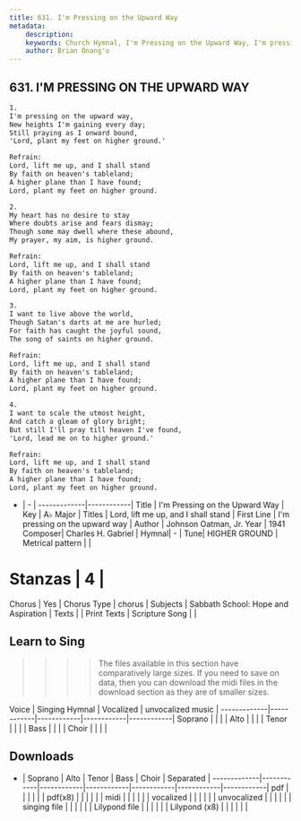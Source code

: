 ```yaml
---
title: 631. I'm Pressing on the Upward Way
metadata:
    description: 
    keywords: Church Hymnal, I'm Pressing on the Upward Way, I'm pressing on the upward way, Lord, lift me up, and I shall stand
    author: Brian Onang'o
---
```



## 631. I'M PRESSING ON THE UPWARD WAY

```txt
1.
I'm pressing on the upward way, 
New heights I'm gaining every day; 
Still praying as I onward bound, 
'Lord, plant my feet on higher ground.' 

Refrain:
Lord, lift me up, and I shall stand 
By faith on heaven's tableland; 
A higher plane than I have found; 
Lord, plant my feet on higher ground. 

2.
My heart has no desire to stay 
Where doubts arise and fears dismay; 
Though some may dwell where these abound, 
My prayer, my aim, is higher ground. 

Refrain:
Lord, lift me up, and I shall stand 
By faith on heaven's tableland; 
A higher plane than I have found; 
Lord, plant my feet on higher ground. 

3.
I want to live above the world, 
Though Satan's darts at me are hurled; 
For faith has caught the joyful sound, 
The song of saints on higher ground. 

Refrain:
Lord, lift me up, and I shall stand 
By faith on heaven's tableland; 
A higher plane than I have found; 
Lord, plant my feet on higher ground. 

4.
I want to scale the utmost height, 
And catch a gleam of glory bright; 
But still I'll pray till heaven I've found, 
'Lord, lead me on to higher ground.'

Refrain:
Lord, lift me up, and I shall stand 
By faith on heaven's tableland; 
A higher plane than I have found; 
Lord, plant my feet on higher ground. 

```

- |   -  |
-------------|------------|
Title | I'm Pressing on the Upward Way |
Key | A♭ Major |
Titles | Lord, lift me up, and I shall stand |
First Line | I'm pressing on the upward way |
Author | Johnson Oatman, Jr. 
Year | 1941
Composer| Charles H. Gabriel |
Hymnal|  - |
Tune| HIGHER GROUND |
Metrical pattern | |
# Stanzas | 4 |
Chorus | Yes |
Chorus Type | chorus |
Subjects | Sabbath School: Hope and Aspiration |
Texts |  |
Print Texts | 
Scripture Song |  |
  
## Learn to Sing

>>>> The files available in this section have comparatively large sizes. If you need to save on data, then you can download the midi files in the download section as they are of smaller sizes.

Voice |  Singing Hymnal | Vocalized | unvocalized music |
-------------|------------|------------|------------|------------|
Soprano | | | |
Alto | | | |
Tenor | | | |
Bass | | | |
Choir | | | |

## Downloads

- |  Soprano | Alto | Tenor | Bass | Choir | Separated |
-------------|------------|------------|------------|------------|------------|------------|
pdf | | | | | |
pdf(x8) | | | | | |
midi | | | | | |
vocalized | | | | | |
unvocalized | | | | | |
singing file | | | | | |
Lilypond file | | | | | |
Lilypond (x8) | | | | | |
  